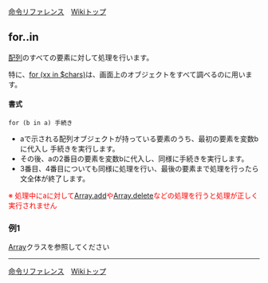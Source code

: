
[命令リファレンス](./reference)&emsp;[Wikiトップ](./)

<title>命令リファレンス - for..in</title>

## for..in

[配列](./rf-array)のすべての要素に対して処理を行います。

特に、[for (xx in $chars)](./rf-for-chars)は、画面上のオブジェクトをすべて調べるのに用います。

#### 書式
```
for (b in a) 手続き
```
- aで示される配列オブジェクトが持っている要素のうち、最初の要素を変数bに代入し 手続きを実行します。  
- その後、aの2番目の要素を変数bに代入し、同様に手続きを実行します。  
- 3番目、4番目についても同様に処理を行い、最後の要素まで処理を行ったら文全体が終了します。  

<span style="color: #f00">※ 処理中にaに対して[Array.add](./rf-array#arrayadd)や[Array.delete](./rf-array#arraydelete)などの処理を行うと処理が正しく実行されません</span>

### 例1

[Array](./rf-array)クラスを参照してください


***

[命令リファレンス](./reference)&emsp;[Wikiトップ](./)

